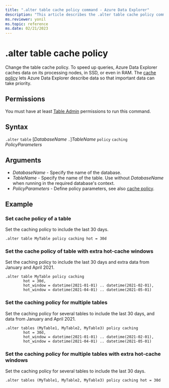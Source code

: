```yaml
---
title: ".alter table cache policy command - Azure Data Explorer"
description: "This article describes the .alter table cache policy command in Azure Data Explorer."
ms.reviewer: yonil
ms.topic: reference
ms.date: 02/21/2023
---
```

# .alter table cache policy

Change the table cache policy. To speed up queries, Azure Data Explorer caches data on its processing nodes, in SSD, or even in RAM. The [cache policy](cachepolicy.md) lets Azure Data Explorer describe data so that important data can take priority.

## Permissions

You must have at least [Table Admin](access-control/role-based-access-control.md) permissions to run this command.

## Syntax

`.alter` `table` [*DatabaseName* `.`]*TableName* `policy` `caching` *PolicyParameters* 

## Arguments

- *DatabaseName* - Specify the name of the database.
- *TableName* - Specify the name of the table. Use without *DatabaseName* when running in the required database's context.
- *PolicyParameters* - Define policy parameters, see also [cache policy](cachepolicy.md).

## Example

### Set cache policy of a table

Set the caching policy to include the last 30 days.

```kusto
.alter table MyTable policy caching hot = 30d
```

### Set the cache policy of table with extra hot-cache windows

Set the caching policy to include the last 30 days and extra data from January and April 2021.

```kusto
.alter table MyTable policy caching 
        hot = 30d,
        hot_window = datetime(2021-01-01) .. datetime(2021-02-01),
        hot_window = datetime(2021-04-01) .. datetime(2021-05-01)
```

### Set the caching policy for multiple tables 

Set the caching policy for several tables to include the last 30 days, and data from January and April 2021.

```kusto
.alter tables (MyTable1, MyTable2, MyTable3) policy caching 
        hot = 30d,
        hot_window = datetime(2021-01-01) .. datetime(2021-02-01),
        hot_window = datetime(2021-04-01) .. datetime(2021-05-01)
```

### Set the caching policy for multiple tables with extra hot-cache windows

Set the caching policy for several tables to include the last 30 days.

```kusto
.alter tables (MyTable1, MyTable2, MyTable3) policy caching hot = 30d
```
